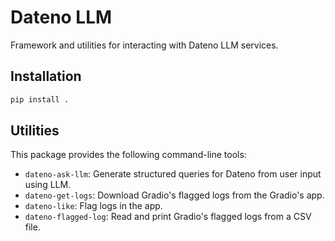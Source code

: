 # Dateno LLM

Framework and utilities for interacting with Dateno LLM services.

## Installation

```bash
pip install .
```

## Utilities

This package provides the following command-line tools:

- `dateno-ask-llm`: Generate structured queries for Dateno from user input using LLM.
- `dateno-get-logs`: Download Gradio's flagged logs from the Gradio's app.
- `dateno-like`: Flag logs in the app.
- `dateno-flagged-log`: Read and print Gradio's flagged logs from a CSV file.
